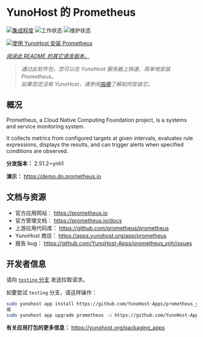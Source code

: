 <!--
注意：此 README 由 <https://github.com/YunoHost/apps/tree/master/tools/readme_generator> 自动生成
请勿手动编辑。
-->

# YunoHost 的 Prometheus

[![集成程度](https://dash.yunohost.org/integration/prometheus.svg)](https://dash.yunohost.org/appci/app/prometheus) ![工作状态](https://ci-apps.yunohost.org/ci/badges/prometheus.status.svg) ![维护状态](https://ci-apps.yunohost.org/ci/badges/prometheus.maintain.svg)

[![使用 YunoHost 安装 Prometheus](https://install-app.yunohost.org/install-with-yunohost.svg)](https://install-app.yunohost.org/?app=prometheus)

*[阅读此 README 的其它语言版本。](./ALL_README.md)*

> *通过此软件包，您可以在 YunoHost 服务器上快速、简单地安装 Prometheus。*  
> *如果您还没有 YunoHost，请参阅[指南](https://yunohost.org/install)了解如何安装它。*

## 概况

Prometheus, a Cloud Native Computing Foundation project, is a systems and service monitoring system.

It collects metrics from configured targets at given intervals, evaluates rule expressions, displays the results, and can trigger alerts when specified conditions are observed.


**分发版本：** 2.51.2~ynh1

**演示：** <https://demo.do.prometheus.io>
## 文档与资源

- 官方应用网站： <https://prometheus.io>
- 官方管理文档： <https://prometheus.io/docs>
- 上游应用代码库： <https://github.com/prometheus/prometheus>
- YunoHost 商店： <https://apps.yunohost.org/app/prometheus>
- 报告 bug： <https://github.com/YunoHost-Apps/prometheus_ynh/issues>

## 开发者信息

请向 [`testing` 分支](https://github.com/YunoHost-Apps/prometheus_ynh/tree/testing) 发送拉取请求。

如要尝试 `testing` 分支，请这样操作：

```bash
sudo yunohost app install https://github.com/YunoHost-Apps/prometheus_ynh/tree/testing --debug
或
sudo yunohost app upgrade prometheus -u https://github.com/YunoHost-Apps/prometheus_ynh/tree/testing --debug
```

**有关应用打包的更多信息：** <https://yunohost.org/packaging_apps>
